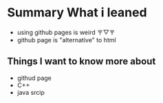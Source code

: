 # Summary What i leaned
- using github pages is weird 〒▽〒
- github page is "alternative" to html

## Things I want to know more about
- githud page
- C++
- java srcip
